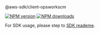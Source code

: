 @aws-sdk/client-opsworkscm

[![NPM version](https://img.shields.io/npm/v/@aws-sdk/client-opsworkscm/beta.svg)](https://www.npmjs.com/package/@aws-sdk/client-opsworkscm)
[![NPM downloads](https://img.shields.io/npm/dm/@aws-sdk/client-opsworkscm.svg)](https://www.npmjs.com/package/@aws-sdk/client-opsworkscm)

For SDK usage, please step to [SDK reademe](https://github.com/aws/aws-sdk-js-v3).
